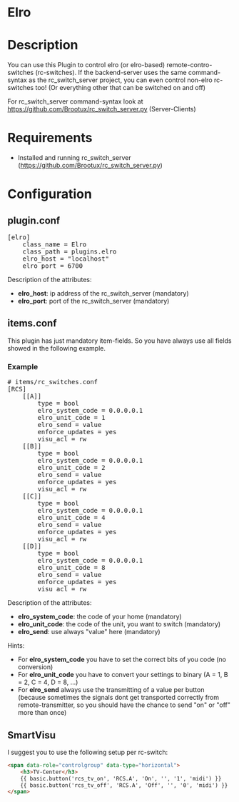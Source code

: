 # Elro

# Description

You can use this Plugin to control elro (or elro-based) remote-contro-switches (rc-switches). If the backend-server uses the same command-syntax as the rc_switch_server project, you can even control non-elro rc-switches too! (Or everything other that can be switched on and off)

For rc_switch_server command-syntax look at https://github.com/Brootux/rc_switch_server.py (Server-Clients)

# Requirements

  * Installed and running rc_switch_server (https://github.com/Brootux/rc_switch_server.py)

# Configuration
## plugin.conf

<pre>
[elro]
    class_name = Elro
    class_path = plugins.elro
    elro_host = "localhost"
    elro_port = 6700
</pre>

Description of the attributes:

* __elro_host__: ip address of the rc_switch_server (mandatory)
* __elro_port__: port of the rc_switch_server (mandatory)

## items.conf

This plugin has just mandatory item-fields. So you have always use all fields showed in the following example.

### Example

<pre>
# items/rc_switches.conf
[RCS]
    [[A]]
        type = bool
        elro_system_code = 0.0.0.0.1
        elro_unit_code = 1
        elro_send = value
        enforce_updates = yes
        visu_acl = rw
    [[B]]
        type = bool
        elro_system_code = 0.0.0.0.1
        elro_unit_code = 2
        elro_send = value
        enforce_updates = yes
        visu_acl = rw
    [[C]]
        type = bool
        elro_system_code = 0.0.0.0.1
        elro_unit_code = 4
        elro_send = value
        enforce_updates = yes
        visu_acl = rw
    [[D]]
        type = bool
        elro_system_code = 0.0.0.0.1
        elro_unit_code = 8
        elro_send = value
        enforce_updates = yes
        visu_acl = rw
</pre>

Description of the attributes:

* __elro_system_code__: the code of your home (mandatory)
* __elro_unit_code__: the code of the unit, you want to switch (mandatory)
* __elro_send__: use always "value" here (mandatory)

Hints:
* For __elro_system_code__ you have to set the correct bits of you code (no conversion)
* For __elro_unit_code__ you have to convert your settings to binary (A = 1, B = 2, C = 4, D = 8, ...)
* For __elro_send__ always use the transmitting of a value per button (because sometimes the signals dont get transported correctly from remote-transmitter, so you should have the chance to send "on" or "off" more than once)

## SmartVisu

I suggest you to use the following setup per rc-switch:


```html
<span data-role="controlgroup" data-type="horizontal">
	<h3>TV-Center</h3>
	{{ basic.button('rcs_tv_on', 'RCS.A', 'On', '', '1', 'midi') }}
	{{ basic.button('rcs_tv_off', 'RCS.A', 'Off', '', '0', 'midi') }}
</span>
```